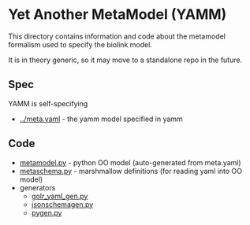 # Yet Another MetaModel (YAMM)

This directory contains information and code about the metamodel
formalism used to specify the biolink model.

It is in theory generic, so it may move to a standalone repo in the
future.

## Spec

YAMM is self-specifying

 * [../meta.yaml](../meta.yaml) - the yamm model specified in yamm

## Code

 * [metamodel.py](metamodel.py) - python OO model (auto-generated from meta.yaml)
 * [metaschema.py](metaschema.py) - marshmallow definitions (for reading yaml into OO model)
 * generators
    * [golr_yaml_gen.py](golr_yaml_gen.py)
    * [jsonschemagen.py](jsonschemagen.py)
    * [pygen.py](pygen.py)
